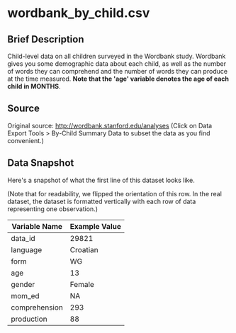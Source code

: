 # wordbank_by_child.csv

## Brief Description

Child-level data on all children surveyed in the Wordbank study. Wordbank gives you some demographic data about each child, as well as the number of words they can comprehend and the number of words they can produce at the time measured. **Note that the 'age' variable denotes the age of each child in MONTHS**.

## Source

Original source: http://wordbank.stanford.edu/analyses (Click on Data Export Tools > By-Child Summary Data to subset the data as you find convenient.)

## Data Snapshot

Here's a snapshot of what the first line of this dataset looks like.

(Note that for readability, we flipped the orientation of this row. In the
 real dataset, the dataset is formatted vertically with each row of data
 representing one observation.)

| Variable Name | Example Value |
| ------------- | ------------- |
| data_id       | 29821         |
| language      | Croatian      |
| form          | WG            |
| age           | 13            |
| gender        | Female        |
| mom_ed        | NA            |
| comprehension | 293           |
| production    | 88            |